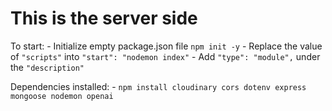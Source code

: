 # This is the server side

To start:
    - Initialize empty package.json file `npm init -y` 
    - Replace the value of `"scripts"` into `"start": "nodemon index"`
    - Add `"type": "module",` under the `"description"`

Dependencies installed:
    - `npm install cloudinary cors dotenv express mongoose nodemon openai`
